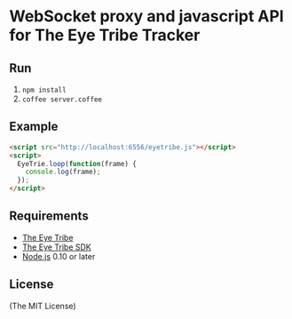 # WebSocket proxy and javascript API for The Eye Tribe Tracker

## Run
1. `npm install`
2. `coffee server.coffee`

## Example
```html
<script src="http://localhost:6556/eyetribe.js"></script>
<script>
  EyeTrie.loop(function(frame) {
    console.log(frame);
  });
</script>
```

## Requirements
* [The Eye Tribe](https://theeyetribe.com/products/)
* [The Eye Tribe SDK](http://dev.theeyetribe.com/general/)
* [Node.js](http://nodejs.org/) 0.10 or later

## License

(The MIT License)
